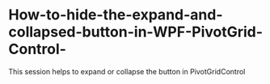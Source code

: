 # How-to-hide-the-expand-and-collapsed-button-in-WPF-PivotGrid-Control-
This session helps to expand or collapse the button in PivotGridControl
